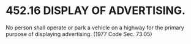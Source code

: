 452.16 DISPLAY OF ADVERTISING.
==============================

No person shall operate or park a vehicle on a highway for the primary
purpose of displaying advertising. (1977 Code Sec. 73.05)
